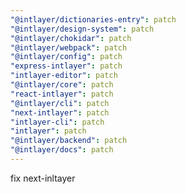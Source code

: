 ```yaml
---
"@intlayer/dictionaries-entry": patch
"@intlayer/design-system": patch
"@intlayer/chokidar": patch
"@intlayer/webpack": patch
"@intlayer/config": patch
"express-intlayer": patch
"intlayer-editor": patch
"@intlayer/core": patch
"react-intlayer": patch
"@intlayer/cli": patch
"next-intlayer": patch
"intlayer-cli": patch
"intlayer": patch
"@intlayer/backend": patch
"@intlayer/docs": patch
---
```


fix next-inltayer
